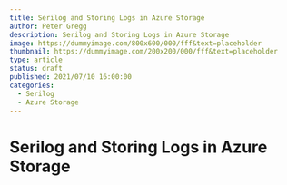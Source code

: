 ```yaml
---
title: Serilog and Storing Logs in Azure Storage
author: Peter Gregg
description: Serilog and Storing Logs in Azure Storage
image: https://dummyimage.com/800x600/000/fff&text=placeholder
thumbnail: https://dummyimage.com/200x200/000/fff&text=placeholder
type: article
status: draft
published: 2021/07/10 16:00:00
categories: 
  - Serilog
  - Azure Storage
---
```


# Serilog and Storing Logs in Azure Storage